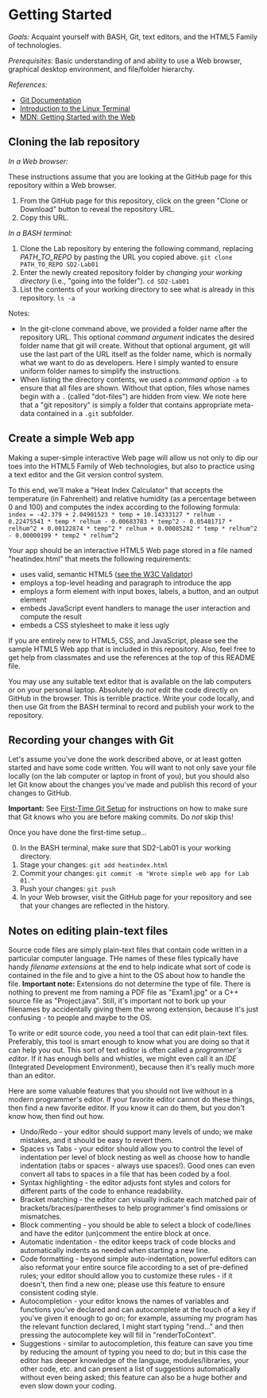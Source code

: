# Getting Started

*Goals:* Acquaint yourself with BASH, Git, text editors, and the HTML5 Family of technologies.

*Prerequisites:* Basic understanding of and ability to use a Web browser, graphical desktop environment, and file/folder hierarchy.

*References:*

- [Git Documentation](https://git-scm.com/doc)
- [Introduction to the Linux Terminal](https://www.digitalocean.com/community/tutorials/an-introduction-to-the-linux-terminal)
- [MDN: Getting Started with the Web](https://developer.mozilla.org/en-US/docs/Learn/Getting_started_with_the_web)

## Cloning the lab repository

*In a Web browser:*

These instructions assume that you are looking at the GitHub page for this repository within a Web browser.

1. From the GitHub page for this repository, click on the green "Clone or Download" button to reveal the repository URL.
2. Copy this URL.

*In a BASH terminal:*

1. Clone the Lab repository by entering the following command, replacing *PATH_TO_REPO* by pasting the URL you copied above. `git clone PATH_TO_REPO SD2-Lab01`
2. Enter the newly created repository folder by *changing your working directory* (i.e., "going into the folder"). `cd SD2-Lab01`
3. List the contents of your working directory to see what is already in this repository. `ls -a`

Notes:

- In the git-clone command above, we provided a folder name after the repository URL. This optional *command argument* indicates the desired folder name that git will create. Without that optional argument, git will use the last part of the URL itself as the folder name, which is normally what we want to do as developers. Here I simply wanted to ensure uniform folder names to simplify the instructions.
- When listing the directory contents, we used a *command option* `-a` to ensure that all files are shown. Without that option, files whose names begin with a `.` (called "dot-files") are hidden from view. We note here that a "git repository" is simply a folder that contains appropriate meta-data contained in a `.git` subfolder.

## Create a simple Web app

Making a super-simple interactive Web page will allow us not only to dip our toes into the HTML5 Family of Web technologies, but also to practice using a text editor and the Git version control system.

To this end, we'll make a "Heat Index Calculator" that accepts the temperature (in Fahrenheit) and relative humidity (as a percentage between 0 and 100) and computes the index according to the following formula: `index = -42.379 + 2.04901523 * temp + 10.14333127 * relhum - 0.22475541 * temp * relhum - 0.00683783 * temp^2 - 0.05481717 * relhum^2 + 0.00122874 * temp^2 * relhum + 0.00085282 * temp * relhum^2 - 0.00000199 * temp2 * relhum^2`

Your app should be an interactive HTML5 Web page stored in a file named "heatindex.html" that meets the following requirements:

- uses valid, semantic HTML5 ([see the W3C Validator](https://validator.w3.org/))
- employs a top-level heading and paragraph to introduce the app
- employs a form element with input boxes, labels, a button, and an output element
- embeds JavaScript event handlers to manage the user interaction and compute the result
- embeds a CSS stylesheet to make it less ugly

If you are entirely new to HTML5, CSS, and JavaScript, please see the sample HTML5 Web app that is included in this repository. Also, feel free to get help from classmates and use the references at the top of this README file.

You may use any suitable text editor that is available on the lab computers or on your personal laptop. Absolutely do _not_ edit the code directly on GitHub in the browser. This is terrible practice. Write your code locally, and then use Git from the BASH terminal to record and publish your work to the repository.

## Recording your changes with Git

Let's assume you've done the work described above, or at least gotten started and have some code written. You will want to not only save your file locally (on the lab computer or laptop in front of you), but you should also let Git know about the changes you've made and publish this record of your changes to GitHub.

**Important:** See [First-Time Git Setup](https://git-scm.com/book/en/v2/Getting-Started-First-Time-Git-Setup) for instructions on how to make sure that Git knows who you are before making commits. Do _not_ skip this!

Once you have done the first-time setup...

0. In the BASH terminal, make sure that SD2-Lab01 is your working directory.
1. Stage your changes: `git add heatindex.html`
2. Commit your changes: `git commit -m "Wrote simple web app for Lab 01."`
3. Push your changes: `git push`
4. In your Web browser, visit the GitHub page for your repository and see that your changes are reflected in the history.

## Notes on editing plain-text files

Source code files are simply plain-text files that contain code written in a particular computer language. THe names of these files typically have handy *filename extensions* at the end to help indicate what sort of code is contained in the file and to give a hint to the OS about how to handle the file. **Important note:** Extensions do not determine the type of file. There is nothing to prevent me from naming a PDF file as "Exam1.jpg" or a C++ source file as "Project.java". Still, it's important not to bork up your filenames by accidentally giving them the wrong extension, because it's just confusing - to people and maybe to the OS.

To write or edit source code, you need a tool that can edit plain-text files. Preferably, this tool is smart enough to know what you are doing so that it can help you out. This sort of text editor is often called a *programmer's editor*. If it has enough bells and whistles, we might even call it an *IDE* (Integrated Development Environment), because then it's really much more than an editor.

Here are some valuable features that you should not live without in a modern programmer's editor. If your favorite editor cannot do these things, then find a new favorite editor. If you know it can do them, but you don't know how, then find out how.

* Undo/Redo - your editor should support many levels of undo; we make mistakes, and it should be easy to revert them.
* Spaces vs Tabs - your editor should allow you to control the level of indentation per level of block nesting as well as choose how to handle indentation (tabs or spaces - always use spaces!). Good ones can even convert all tabs to spaces in a file that has been coded by a fool.
* Syntax highlighting - the editor adjusts font styles and colors for different parts of the code to enhance readability.
* Bracket matching - the editor can visually indicate each matched pair of brackets/braces/parentheses to help programmer's find omissions or mismatches.
* Block commenting - you should be able to select a block of code/lines and have the editor (un)comment the entire block at once.
* Automatic indentation - the editor keeps track of code blocks and automatically indents as needed when starting a new line.
* Code formatting - beyond simple auto-indentation, powerful editors can also reformat your entire source file according to a set of pre-defined rules; your editor should allow you to customize these rules - if it doesn't, then find a new one; please use this feature to ensure consistent coding style.
* Autocompletion - your editor knows the names of variables and functions you've declared and can autocomplete at the touch of a key if you've given it enough to go on; for example, assuming my program has the relevant function declared, I might start typing "rend..." and then pressing the autocomplete key will fill in "renderToContext".
* Suggestions - similar to autocompletion, this feature can save you time by reducing the amount of typing you need to do; but in this case the editor has deeper knowledge of the language, modules/libraries, your other code, etc. and can present a list of suggestions automatically without even being asked; this feature can also be a huge bother and even slow down your coding.

